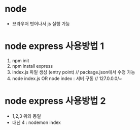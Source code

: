# node

- 브라우저 벗어나서 js 실행 가능

# node express 사용방법 1

1. npm init
2. npm install express
3. index.js 파일 생성 (entry point)
   // package.json에서 수정 가능
4. node index.js OR node index : 서버 구동
   // 127.0.0.0/~

# node express 사용방법 2

- 1,2,3 위와 동일
- 대신 4 : nodemon index
